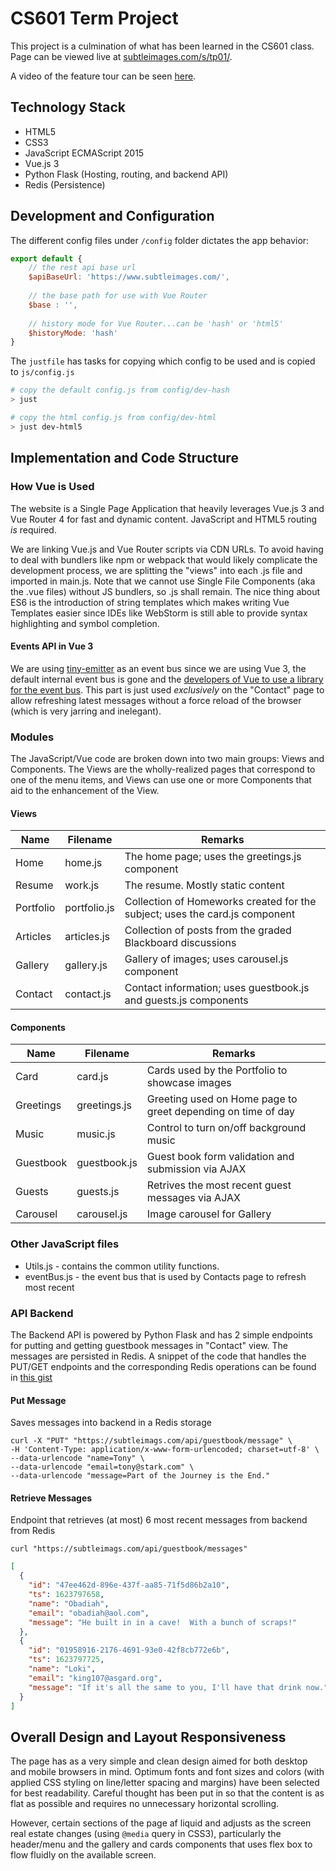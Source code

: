 # CS601 Term Project

This project is a culmination of what has been learned in the CS601 class.  Page can be viewed live at [subtleimages.com/s/tp01/](https://www.subtleimages.com/s/tp01/).

A video of the feature tour can be seen [here](https://youtu.be/Xl8y_MR7ps0).

## Technology Stack

- HTML5
- CSS3
- JavaScript ECMAScript 2015
- Vue.js 3
- Python Flask (Hosting, routing, and backend API)
- Redis (Persistence)

## Development and Configuration

The different config files under `/config` folder dictates the app behavior:

```javascript
export default {
    // the rest api base url
    $apiBaseUrl: 'https://www.subtleimages.com/',
    
    // the base path for use with Vue Router
    $base : '',
    
    // history mode for Vue Router...can be 'hash' or 'html5'
    $historyMode: 'hash'
}
```

The `justfile` has tasks for copying which config to be used and is copied to `js/config.js`

```bash
# copy the default config.js from config/dev-hash
> just

# copy the html config.js from config/dev-html
> just dev-html5
```

## Implementation and Code Structure

### How Vue is Used 

The website is a Single Page Application that heavily leverages Vue.js 3 and Vue Router 4 for fast and dynamic content.  JavaScript and HTML5 routing _is_ required.  

We are linking Vue.js and Vue Router scripts via CDN URLs.  To avoid having to deal with bundlers like npm or webpack that would likely complicate the development process, we are splitting the "views" into each .js file and imported in main.js.  Note that we cannot use Single File Components (aka the .vue files) without JS bundlers, so .js shall remain.  The nice thing about ES6 is the introduction of string templates which makes writing Vue Templates easier since IDEs like WebStorm is still able to provide syntax highlighting and symbol completion.

#### Events API in Vue 3

We are using [tiny-emitter](https://github.com/scottcorgan/tiny-emitter) as an event bus since we are using Vue 3,  the default internal event bus is gone and the [developers of Vue to use a library for the event bus](https://v3.vuejs.org/guide/migration/events-api.html#_3-x-update).  This part is just used _exclusively_ on the "Contact" page to allow refreshing latest messages without a force reload of the browser (which is very jarring and inelegant).

### Modules

The JavaScript/Vue code are broken down into two main groups: Views and Components.  The Views are the wholly-realized pages that correspond to one of the menu items, and Views can use one or more Components that aid to the enhancement of the View.

#### Views

| Name | Filename | Remarks |
| ---- | --- | --- |
| Home | home.js | The home page; uses the greetings.js component|
| Resume | work.js | The resume.  Mostly static content |
| Portfolio | portfolio.js | Collection of Homeworks created for the subject; uses the card.js component |
| Articles | articles.js | Collection of posts from the graded Blackboard discussions |
| Gallery | gallery.js | Gallery of images; uses carousel.js component |
| Contact | contact.js | Contact information; uses guestbook.js and guests.js components |

#### Components

| Name | Filename | Remarks |
| ---- | --- | --- |
| Card | card.js | Cards used by the Portfolio to showcase images |
| Greetings | greetings.js | Greeting used on Home page to greet depending on time of day |
| Music | music.js | Control to turn on/off background music |
| Guestbook | guestbook.js | Guest book form validation and submission via AJAX |
| Guests | guests.js | Retrives the most recent guest messages via AJAX |
| Carousel | carousel.js | Image carousel for Gallery |

### Other JavaScript files

- Utils.js - contains the common utility functions.
- eventBus.js - the event bus that is used by Contacts page to refresh most recent 

### API Backend

The Backend API is powered by Python Flask and has 2 simple endpoints for putting and getting guestbook messages in "Contact" view.  The messages are persisted in Redis.  A snippet of the code that handles the PUT/GET endpoints and the corresponding Redis operations can be found in [this gist](https://gist.github.com/dalegaspi/f65397f4d987782cede4dfaf3c396eaf)

#### Put Message
Saves messages into backend in a Redis storage

```
curl -X "PUT" "https://subtleimags.com/api/guestbook/message" \
-H 'Content-Type: application/x-www-form-urlencoded; charset=utf-8' \
--data-urlencode "name=Tony" \
--data-urlencode "email=tony@stark.com" \
--data-urlencode "message=Part of the Journey is the End."
```

#### Retrieve Messages
Endpoint that retrieves (at most) 6 most recent messages from backend from Redis

```
curl "https://subtleimags.com/api/guestbook/messages"
```

```json
[
  {
    "id": "47ee462d-896e-437f-aa85-71f5d86b2a10",
    "ts": 1623797658,
    "name": "Obadiah",
    "email": "obadiah@aol.com",
    "message": "He built in in a cave!  With a bunch of scraps!"
  },
  {
    "id": "01958916-2176-4691-93e0-42f8cb772e6b",
    "ts": 1623797725,
    "name": "Loki",
    "email": "king107@asgard.org",
    "message": "If it's all the same to you, I'll have that drink now."
  }
]
```

## Overall Design and Layout Responsiveness

The page has as a very simple and clean design aimed for both desktop and mobile browsers in mind. Optimum fonts and font sizes and colors (with applied CSS styling on line/letter spacing and margins) have been selected for best readability. Careful thought has been put in so that the content is as flat as possible and requires no unnecessary horizontal scrolling.

However, certain sections of the page af liquid and adjusts as the screen real estate changes (using `@media` query in CSS3), particularly the header/menu and the gallery and cards components that uses flex box to flow fluidly on the available screen. 







